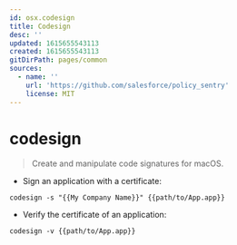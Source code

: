 ```yaml
---
id: osx.codesign
title: Codesign
desc: ''
updated: 1615655543113
created: 1615655543113
gitDirPath: pages/common
sources:
  - name: ''
    url: 'https://github.com/salesforce/policy_sentry'
    license: MIT
---
```

# codesign

> Create and manipulate code signatures for macOS.

- Sign an application with a certificate:

`codesign -s "{{My Company Name}}" {{path/to/App.app}}`

- Verify the certificate of an application:

`codesign -v {{path/to/App.app}}`

